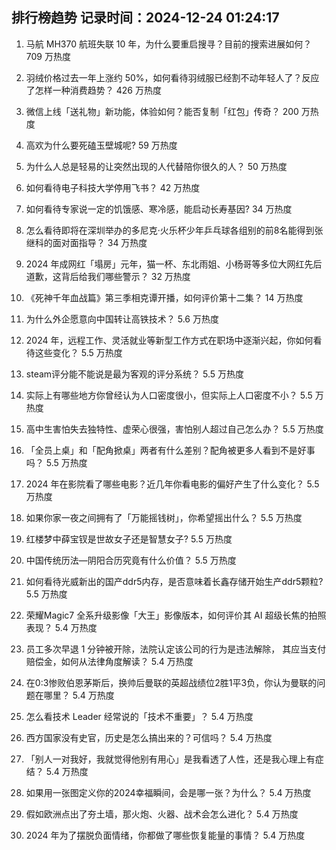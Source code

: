 
## 排行榜趋势 记录时间：2024-12-24 01:24:17
  
  1. 马航 MH370 航班失联 10 年，为什么要重启搜寻？目前的搜索进展如何？ 709 万热度
    
  2. 羽绒价格过去一年上涨约 50%，如何看待羽绒服已经割不动年轻人了？反应了怎样一种消费趋势？ 426 万热度
    
  3. 微信上线「送礼物」新功能，体验如何？能否复制「红包」传奇？ 200 万热度
    
  4. 高欢为什么要死磕玉壁城呢? 59 万热度
    
  5. 为什么人总是轻易的让突然出现的人代替陪你很久的人？ 50 万热度
    
  6. 如何看待电子科技大学停用飞书？ 42 万热度
    
  7. 如何看待专家说一定的饥饿感、寒冷感，能启动长寿基因? 34 万热度
    
  8. 怎么看待即将在深圳举办的多尼克·火乐杯少年乒乓球各组别的前8名能得到张继科的面对面指导？ 34 万热度
    
  9. 2024 年成网红「塌房」元年，猫一杯、东北雨姐、小杨哥等多位大网红先后道歉，这背后给我们哪些警示？ 32 万热度
    
  10. 《死神千年血战篇》第三季相克谭开播，如何评价第十二集？ 14 万热度
    
  11. 为什么外企愿意向中国转让高铁技术？ 5.6 万热度
    
  12. 2024 年，远程工作、灵活就业等新型工作方式在职场中逐渐兴起，你如何看待这些变化？ 5.5 万热度
    
  13. steam评分能不能说是最为客观的评分系统？ 5.5 万热度
    
  14. 实际上有哪些地方你曾经认为人口密度很小，但实际上人口密度不小？ 5.5 万热度
    
  15. 高中生害怕失去独特性、虚荣心很强，害怕别人超过自己怎么办？ 5.5 万热度
    
  16. 「全员上桌」和「配角掀桌」两者有什么差别？配角被更多人看到不是好事吗？ 5.5 万热度
    
  17. 2024 年在影院看了哪些电影？近几年你看电影的偏好产生了什么变化？ 5.5 万热度
    
  18. 如果你家一夜之间拥有了「万能摇钱树」，你希望摇出什么？ 5.5 万热度
    
  19. 红楼梦中薛宝钗是世故女子还是智慧女子? 5.5 万热度
    
  20. 中国传统历法—阴阳合历究竟有什么价值？ 5.5 万热度
    
  21. 如何看待光威新出的国产ddr5内存，是否意味着长鑫存储开始生产ddr5颗粒? 5.5 万热度
    
  22. 荣耀Magic7 全系升级影像「大王」影像版本，如何评价其 AI 超级长焦的拍照表现？ 5.4 万热度
    
  23. 员工多次早退 1 分钟被开除，法院认定该公司的行为是违法解除， 其应当支付赔偿金，如何从法律角度解读？ 5.4 万热度
    
  24. 在0:3惨败伯恩茅斯后，换帅后曼联的英超战绩位2胜1平3负，你认为曼联的问题在哪里？ 5.4 万热度
    
  25. 怎么看技术 Leader 经常说的「技术不重要」？ 5.4 万热度
    
  26. 西方国家没有史官，历史是怎么搞出来的？可信吗？ 5.4 万热度
    
  27. 「别人一对我好，我就觉得他别有用心」是我看透了人性，还是我心理上有症结？ 5.4 万热度
    
  28. 如果用一张图定义你的2024幸福瞬间，会是哪一张？为什么？ 5.4 万热度
    
  29. 假如欧洲点出了夯土墙，那火炮、火器、战术会怎么进化？ 5.4 万热度
    
  30. 2024 年为了摆脱负面情绪，你都做了哪些恢复能量的事情？ 5.4 万热度
    
